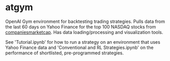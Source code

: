 # atgym

OpenAI Gym environment for backtesting trading strategies. Pulls data from the last 60 days on Yahoo Finance for the top 100 NASDAQ stocks from [companiesmarketcap](https://companiesmarketcap.com/tech/largest-tech-companies-by-market-cap/). Has data loading/processing and visualization tools.

See 'Tutorial.ipynb' for how to run a strategy on an environment that uses Yahoo Finance data and 'Conventional and RL Strategies.ipynb' on the performance of shortlisted, pre-programmed strategies.